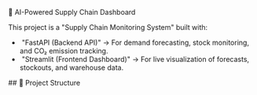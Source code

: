🚗 AI-Powered Supply Chain Dashboard



This project is a "Supply Chain Monitoring System" built with:

* &nbsp;"FastAPI (Backend API)" → For demand forecasting, stock monitoring, and CO₂ emission tracking.
* &nbsp;"Streamlit (Frontend Dashboard)" → For live visualization of forecasts, stockouts, and warehouse data.





\## 📂 Project Structure



